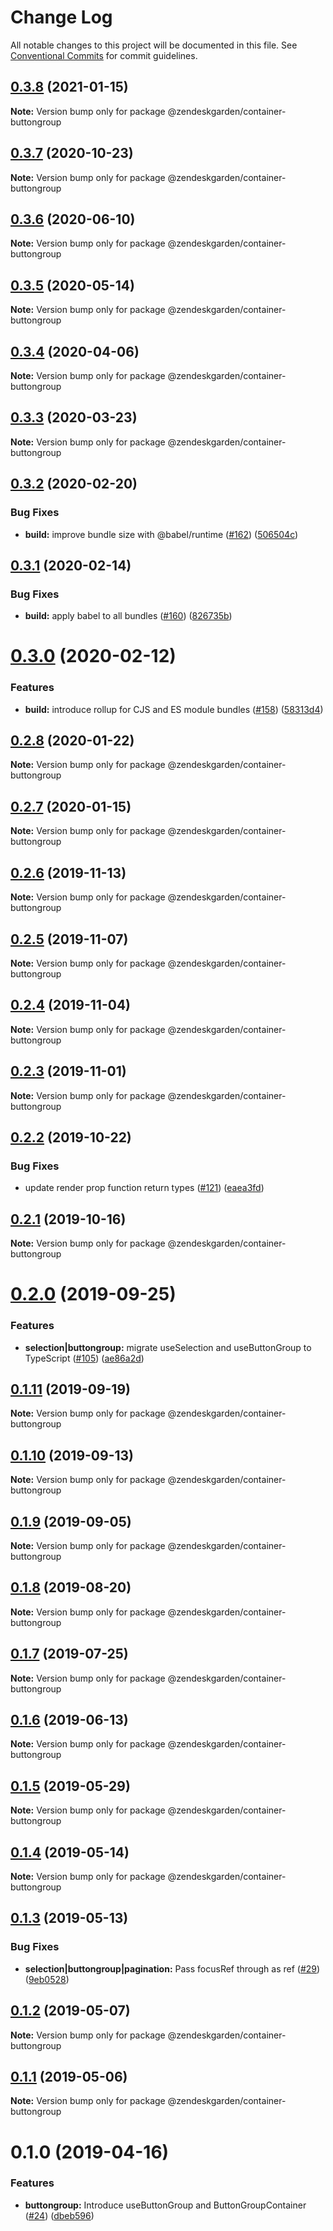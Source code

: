 # Change Log

All notable changes to this project will be documented in this file.
See [Conventional Commits](https://conventionalcommits.org) for commit guidelines.

## [0.3.8](https://github.com/zendeskgarden/react-containers/compare/@zendeskgarden/container-buttongroup@0.3.7...@zendeskgarden/container-buttongroup@0.3.8) (2021-01-15)

**Note:** Version bump only for package @zendeskgarden/container-buttongroup





## [0.3.7](https://github.com/zendeskgarden/react-containers/compare/@zendeskgarden/container-buttongroup@0.3.6...@zendeskgarden/container-buttongroup@0.3.7) (2020-10-23)

**Note:** Version bump only for package @zendeskgarden/container-buttongroup





## [0.3.6](https://github.com/zendeskgarden/react-containers/compare/@zendeskgarden/container-buttongroup@0.3.5...@zendeskgarden/container-buttongroup@0.3.6) (2020-06-10)

**Note:** Version bump only for package @zendeskgarden/container-buttongroup





## [0.3.5](https://github.com/zendeskgarden/react-containers/compare/@zendeskgarden/container-buttongroup@0.3.4...@zendeskgarden/container-buttongroup@0.3.5) (2020-05-14)

**Note:** Version bump only for package @zendeskgarden/container-buttongroup





## [0.3.4](https://github.com/zendeskgarden/react-containers/compare/@zendeskgarden/container-buttongroup@0.3.3...@zendeskgarden/container-buttongroup@0.3.4) (2020-04-06)

**Note:** Version bump only for package @zendeskgarden/container-buttongroup





## [0.3.3](https://github.com/zendeskgarden/react-containers/compare/@zendeskgarden/container-buttongroup@0.3.2...@zendeskgarden/container-buttongroup@0.3.3) (2020-03-23)

**Note:** Version bump only for package @zendeskgarden/container-buttongroup





## [0.3.2](https://github.com/zendeskgarden/react-containers/compare/@zendeskgarden/container-buttongroup@0.3.1...@zendeskgarden/container-buttongroup@0.3.2) (2020-02-20)


### Bug Fixes

* **build:** improve bundle size with @babel/runtime ([#162](https://github.com/zendeskgarden/react-containers/issues/162)) ([506504c](https://github.com/zendeskgarden/react-containers/commit/506504c840795f34e420b016b94cef10440a30cb))





## [0.3.1](https://github.com/zendeskgarden/react-containers/compare/@zendeskgarden/container-buttongroup@0.3.0...@zendeskgarden/container-buttongroup@0.3.1) (2020-02-14)


### Bug Fixes

* **build:** apply babel to all bundles ([#160](https://github.com/zendeskgarden/react-containers/issues/160)) ([826735b](https://github.com/zendeskgarden/react-containers/commit/826735bba881d5247b423ffb61cf9643c6599d16))





# [0.3.0](https://github.com/zendeskgarden/react-containers/compare/@zendeskgarden/container-buttongroup@0.2.8...@zendeskgarden/container-buttongroup@0.3.0) (2020-02-12)


### Features

* **build:** introduce rollup for CJS and ES module bundles ([#158](https://github.com/zendeskgarden/react-containers/issues/158)) ([58313d4](https://github.com/zendeskgarden/react-containers/commit/58313d486e3bfa023e2c9d090149d7ec358d0cd0))





## [0.2.8](https://github.com/zendeskgarden/react-containers/compare/@zendeskgarden/container-buttongroup@0.2.7...@zendeskgarden/container-buttongroup@0.2.8) (2020-01-22)

**Note:** Version bump only for package @zendeskgarden/container-buttongroup





## [0.2.7](https://github.com/zendeskgarden/react-containers/compare/@zendeskgarden/container-buttongroup@0.2.6...@zendeskgarden/container-buttongroup@0.2.7) (2020-01-15)

**Note:** Version bump only for package @zendeskgarden/container-buttongroup





## [0.2.6](https://github.com/zendeskgarden/react-containers/compare/@zendeskgarden/container-buttongroup@0.2.5...@zendeskgarden/container-buttongroup@0.2.6) (2019-11-13)

**Note:** Version bump only for package @zendeskgarden/container-buttongroup





## [0.2.5](https://github.com/zendeskgarden/react-containers/compare/@zendeskgarden/container-buttongroup@0.2.4...@zendeskgarden/container-buttongroup@0.2.5) (2019-11-07)

**Note:** Version bump only for package @zendeskgarden/container-buttongroup





## [0.2.4](https://github.com/zendeskgarden/react-containers/compare/@zendeskgarden/container-buttongroup@0.2.3...@zendeskgarden/container-buttongroup@0.2.4) (2019-11-04)

**Note:** Version bump only for package @zendeskgarden/container-buttongroup





## [0.2.3](https://github.com/zendeskgarden/react-containers/compare/@zendeskgarden/container-buttongroup@0.2.2...@zendeskgarden/container-buttongroup@0.2.3) (2019-11-01)

**Note:** Version bump only for package @zendeskgarden/container-buttongroup





## [0.2.2](https://github.com/zendeskgarden/react-containers/compare/@zendeskgarden/container-buttongroup@0.2.1...@zendeskgarden/container-buttongroup@0.2.2) (2019-10-22)


### Bug Fixes

* update render prop function return types ([#121](https://github.com/zendeskgarden/react-containers/issues/121)) ([eaea3fd](https://github.com/zendeskgarden/react-containers/commit/eaea3fd61a16085ef480ddbd2d67aa377738db36))





## [0.2.1](https://github.com/zendeskgarden/react-containers/compare/@zendeskgarden/container-buttongroup@0.2.0...@zendeskgarden/container-buttongroup@0.2.1) (2019-10-16)

**Note:** Version bump only for package @zendeskgarden/container-buttongroup





# [0.2.0](https://github.com/zendeskgarden/react-containers/compare/@zendeskgarden/container-buttongroup@0.1.11...@zendeskgarden/container-buttongroup@0.2.0) (2019-09-25)


### Features

* **selection|buttongroup:** migrate useSelection and useButtonGroup to TypeScript ([#105](https://github.com/zendeskgarden/react-containers/issues/105)) ([ae86a2d](https://github.com/zendeskgarden/react-containers/commit/ae86a2d))





## [0.1.11](https://github.com/zendeskgarden/react-containers/compare/@zendeskgarden/container-buttongroup@0.1.10...@zendeskgarden/container-buttongroup@0.1.11) (2019-09-19)

**Note:** Version bump only for package @zendeskgarden/container-buttongroup





## [0.1.10](https://github.com/zendeskgarden/react-containers/compare/@zendeskgarden/container-buttongroup@0.1.9...@zendeskgarden/container-buttongroup@0.1.10) (2019-09-13)

**Note:** Version bump only for package @zendeskgarden/container-buttongroup





## [0.1.9](https://github.com/zendeskgarden/react-containers/compare/@zendeskgarden/container-buttongroup@0.1.8...@zendeskgarden/container-buttongroup@0.1.9) (2019-09-05)

**Note:** Version bump only for package @zendeskgarden/container-buttongroup





## [0.1.8](https://github.com/zendeskgarden/react-containers/compare/@zendeskgarden/container-buttongroup@0.1.7...@zendeskgarden/container-buttongroup@0.1.8) (2019-08-20)

**Note:** Version bump only for package @zendeskgarden/container-buttongroup





## [0.1.7](https://github.com/zendeskgarden/react-containers/compare/@zendeskgarden/container-buttongroup@0.1.6...@zendeskgarden/container-buttongroup@0.1.7) (2019-07-25)

**Note:** Version bump only for package @zendeskgarden/container-buttongroup





## [0.1.6](https://github.com/zendeskgarden/react-containers/compare/@zendeskgarden/container-buttongroup@0.1.5...@zendeskgarden/container-buttongroup@0.1.6) (2019-06-13)

**Note:** Version bump only for package @zendeskgarden/container-buttongroup





## [0.1.5](https://github.com/zendeskgarden/react-containers/compare/@zendeskgarden/container-buttongroup@0.1.4...@zendeskgarden/container-buttongroup@0.1.5) (2019-05-29)

**Note:** Version bump only for package @zendeskgarden/container-buttongroup





## [0.1.4](https://github.com/zendeskgarden/react-containers/compare/@zendeskgarden/container-buttongroup@0.1.3...@zendeskgarden/container-buttongroup@0.1.4) (2019-05-14)

**Note:** Version bump only for package @zendeskgarden/container-buttongroup





## [0.1.3](https://github.com/zendeskgarden/react-containers/compare/@zendeskgarden/container-buttongroup@0.1.2...@zendeskgarden/container-buttongroup@0.1.3) (2019-05-13)


### Bug Fixes

* **selection|buttongroup|pagination:** Pass focusRef through as ref ([#29](https://github.com/zendeskgarden/react-containers/issues/29)) ([9eb0528](https://github.com/zendeskgarden/react-containers/commit/9eb0528))





## [0.1.2](https://github.com/zendeskgarden/react-containers/compare/@zendeskgarden/container-buttongroup@0.1.1...@zendeskgarden/container-buttongroup@0.1.2) (2019-05-07)

**Note:** Version bump only for package @zendeskgarden/container-buttongroup





## [0.1.1](https://github.com/zendeskgarden/react-containers/compare/@zendeskgarden/container-buttongroup@0.1.0...@zendeskgarden/container-buttongroup@0.1.1) (2019-05-06)

**Note:** Version bump only for package @zendeskgarden/container-buttongroup





# 0.1.0 (2019-04-16)


### Features

* **buttongroup:**  Introduce useButtonGroup and ButtonGroupContainer ([#24](https://github.com/zendeskgarden/react-containers/issues/24)) ([dbeb596](https://github.com/zendeskgarden/react-containers/commit/dbeb596))
